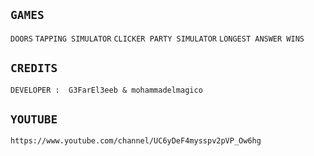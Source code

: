 ## ````GAMES````
``DOORS`` ``TAPPING SIMULATOR`` ``CLICKER PARTY SIMULATOR`` ``LONGEST ANSWER WINS``
## ``CREDITS``
``DEVELOPER :  G3FarEl3eeb & mohammadelmagico``
## ``YOUTUBE``
```url
https://www.youtube.com/channel/UC6yDeF4mysspv2pVP_Ow6hg
```



